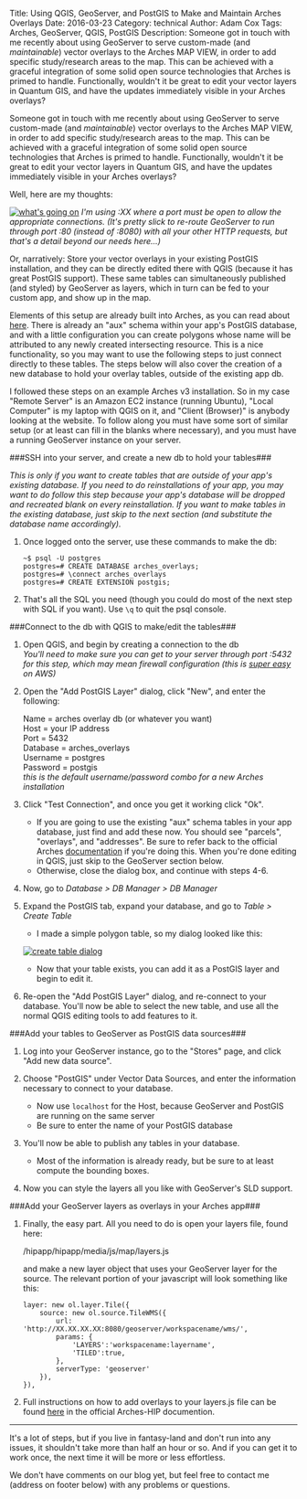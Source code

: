 Title: Using QGIS, GeoServer, and PostGIS to Make and Maintain Arches Overlays
Date: 2016-03-23
Category: technical
Author: Adam Cox
Tags: Arches, GeoServer, QGIS, PostGIS
Description: Someone got in touch with me recently about using GeoServer to serve custom-made (and _maintainable_) vector overlays to the Arches MAP VIEW, in order to add specific study/research areas to the map. This can be achieved with a graceful integration of some solid open source technologies that Arches is primed to handle. Functionally, wouldn't it be great to edit your vector layers in Quantum GIS, and have the updates immediately visible in your Arches overlays?

Someone got in touch with me recently about using GeoServer to serve custom-made (and _maintainable_) vector overlays to the Arches MAP VIEW, in order to add specific study/research areas to the map. This can be achieved with a graceful integration of some solid open source technologies that Arches is primed to handle. Functionally, wouldn't it be great to edit your vector layers in Quantum GIS, and have the updates immediately visible in your Arches overlays?

Well, here are my thoughts: 

[![what's going on](/theme/img/qgis-geoserver-postgis-arches.png)](/theme/img/qgis-geoserver-postgis-arches.png)
_I'm using :XX where a port must be open to allow the appropriate connections. (It's pretty slick to re-route GeoServer to run through port :80 (instead of :8080) with all your other HTTP requests, but that's a detail beyond our needs here...)_

Or, narratively: Store your vector overlays in your existing PostGIS installation, and they can be directly edited there with QGIS (because it has great PostGIS support). These same tables can simultaneously published (and styled) by GeoServer as layers, which in turn can be fed to your custom app, and show up in the map.

Elements of this setup are already built into Arches, as you can read about [here](http://arches-hip.readthedocs.org/en/latest/loading-data/#optional-gis-layers-for-administrative-areas). There is already an "aux" schema within your app's PostGIS database, and with a little configuration you can create polygons whose name will be attributed to any newly created intersecting resource. This is a nice functionality, so you may want to use the following steps to just connect directly to these tables. The steps below will also cover the creation of a new database to hold your overlay tables, outside of the existing app db.

I followed these steps on an example Arches v3 installation. So in my case "Remote Server" is an Amazon EC2 instance (running Ubuntu), "Local Computer" is my laptop with QGIS on it, and "Client (Browser)" is anybody looking at the website. To follow along you must have some sort of similar setup (or at least can fill in the blanks where necessary), and you must have a running GeoServer instance on your server.

###SSH into your server, and create a new db to hold your tables###

_This is only if you want to create tables that are outside of your app's existing database. If you need to do reinstallations of your app, you may want to do follow this step because your app's database will be dropped and recreated blank on every reinstallation. If you want to make tables in the existing database, just skip to the next section (and substitute the database name accordingly)._

1.  Once logged onto the server, use these commands to make the db:

        ~$ psql -U postgres
        postgres=# CREATE DATABASE arches_overlays;
        postgres=# \connect arches_overlays
        postgres=# CREATE EXTENSION postgis;

2.  That's all the SQL you need (though you could do most of the next step with SQL if you want). Use `\q` to quit the psql console.
    
###Connect to the db with QGIS to make/edit the tables###

1.  Open QGIS, and begin by creating a connection to the db<br>_You'll need to make sure you can get to your server through port :5432 for this step, which may mean firewall configuration (this is [super easy](http://docs.aws.amazon.com/AmazonVPC/latest/GettingStartedGuide/getting-started-create-security-group.html) on AWS)_

3.  Open the "Add PostGIS Layer" dialog, click "New", and enter the following:

    Name = arches overlay db (or whatever you want)<br>
    Host = your IP address<br>
    Port = 5432<br>
    Database = arches_overlays<br>
    Username = postgres<br>
    Password = postgis<br>
    _this is the default username/password combo for a new Arches installation_
    
4.  Click "Test Connection", and once you get it working click "Ok".

    +  If you are going to use the existing "aux" schema tables in your app database, just find and add these now. You should see "parcels", "overlays", and "addresses". Be sure to refer back to the official Arches [documentation](http://arches-hip.readthedocs.org/en/latest/loading-data/#optional-gis-layers-for-administrative-areas) if you're doing this. When you're done editing in QGIS, just skip to the GeoServer section below.
    +  Otherwise, close the dialog box, and continue with steps 4-6.

5.  Now, go to _Database > DB Manager > DB Manager_

6.  Expand the PostGIS tab, expand your database, and go to _Table > Create Table_

    +  I made a simple polygon table, so my dialog looked like this:
    
    [![create table dialog](theme/img/make_postgis_table_qgis.png)](theme/img/make_postgis_table_qgis.png)
    
    +  Now that your table exists, you can add it as a PostGIS layer and begin to edit it.
    
7.  Re-open the "Add PostGIS Layer" dialog, and re-connect to your database.  You'll now be able to select the new table, and use all the normal QGIS editing tools to add features to it.

###Add your tables to GeoServer as PostGIS data sources###

1.  Log into your GeoServer instance, go to the "Stores" page, and click "Add new data source".

2.  Choose "PostGIS" under Vector Data Sources, and enter the information necessary to connect to your database.

    +  Now use `localhost` for the Host, because GeoServer and PostGIS are running on the same server
    +  Be sure to enter the name of your PostGIS database
    
3.  You'll now be able to publish any tables in your database.

    +  Most of the information is already ready, but be sure to at least compute the bounding boxes.
    
4.  Now you can style the layers all you like with GeoServer's SLD support.

###Add your GeoServer layers as overlays in your Arches app###

1.  Finally, the easy part. All you need to do is open your layers file, found here:
    
    /hipapp/hipapp/media/js/map/layers.js
    
    and make a new layer object that uses your GeoServer layer for the source. The relevant portion of your javascript will look something like this:
    
        layer: new ol.layer.Tile({
            source: new ol.source.TileWMS({
                url: 'http://XX.XX.XX.XX:8080/geoserver/workspacename/wms/',
                params: {
                    'LAYERS':'workspacename:layername',
                    'TILED':true,
                },
                serverType: 'geoserver'
            }),
        }),
    
2.  Full instructions on how to add overlays to your layers.js file can be found [here](http://arches-hip.readthedocs.org/en/latest/customization/#overlays) in the official Arches-HIP documention.
    
---

It's a lot of steps, but if you live in fantasy-land and don't run into any issues, it shouldn't take more than half an hour or so. And if you can get it to work once, the next time it will be more or less effortless.

We don't have comments on our blog yet, but feel free to contact me (address on footer below) with any problems or questions.  